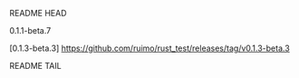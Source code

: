 README HEAD

0.1.1-beta.7

<!-- replace start -->
[0.1.3-beta.3] https://github.com/ruimo/rust_test/releases/tag/v0.1.3-beta.3
<!-- replace end -->

README TAIL
